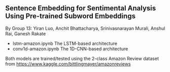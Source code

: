 Sentence Embedding for Sentimental Analysis Using Pre-trained Subword Embeddings
---
By Group 13: Yiran Luo, Anchit Bhattacharya, Srinivasnarayan Murali, Anshul Rai, Ganesh Rakate

* lstm-amazon.ipynb The LSTM-based architecture
* conv1d-amazon.ipynb The 1D-CNN-based architecture

Both models are trained/tested using the 2-class Amazon Review dataset from https://www.kaggle.com/bittlingmayer/amazonreviews
